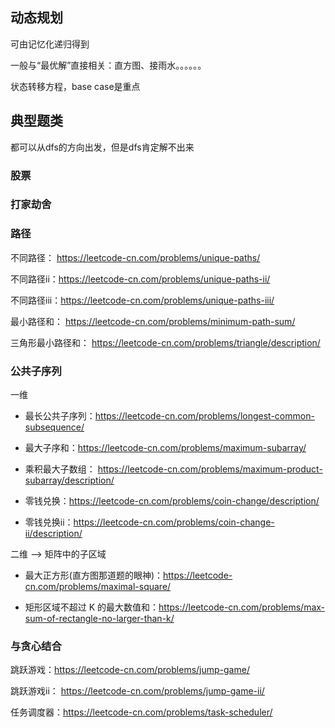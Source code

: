 ## 动态规划

可由记忆化递归得到

一般与“最优解”直接相关：直方图、接雨水。。。。。。

状态转移方程，base case是重点

## 典型题类
都可以从dfs的方向出发，但是dfs肯定解不出来

### 股票

### 打家劫舍

### 路径
不同路径： https://leetcode-cn.com/problems/unique-paths/

不同路径ii：https://leetcode-cn.com/problems/unique-paths-ii/

不同路径iii：https://leetcode-cn.com/problems/unique-paths-iii/

最小路径和： https://leetcode-cn.com/problems/minimum-path-sum/

三角形最小路径和： https://leetcode-cn.com/problems/triangle/description/

### 公共子序列
一维

* 最长公共子序列：https://leetcode-cn.com/problems/longest-common-subsequence/

* 最大子序和：https://leetcode-cn.com/problems/maximum-subarray/

* 乘积最大子数组： https://leetcode-cn.com/problems/maximum-product-subarray/description/
  
* 零钱兑换：https://leetcode-cn.com/problems/coin-change/description/
  
* 零钱兑换ii：https://leetcode-cn.com/problems/coin-change-ii/description/

二维 --> 矩阵中的子区域

* 最大正方形(直方图那道题的眼神)：https://leetcode-cn.com/problems/maximal-square/
  
* 矩形区域不超过 K 的最大数值和：https://leetcode-cn.com/problems/max-sum-of-rectangle-no-larger-than-k/


### 与贪心结合

跳跃游戏：https://leetcode-cn.com/problems/jump-game/

跳跃游戏ii： https://leetcode-cn.com/problems/jump-game-ii/

任务调度器：https://leetcode-cn.com/problems/task-scheduler/

